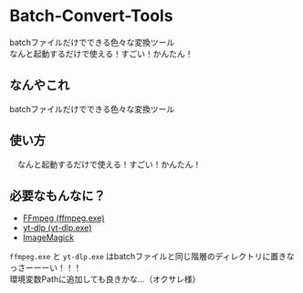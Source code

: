 # Batch-Convert-Tools
 batchファイルだけでできる色々な変換ツール<br>
 なんと起動するだけで使える！すごい！かんたん！

## なんやこれ
 batchファイルだけでできる色々な変換ツール

## 使い方
　なんと起動するだけで使える！すごい！かんたん！

## 必要なもんなに？
 - [FFmpeg (ffmpeg.exe)](https://github.com/BtbN/FFmpeg-Builds/releases)
 - [yt-dlp (yt-dlp.exe)](https://github.com/yt-dlp/yt-dlp/releases)
 - [ImageMagick](https://imagemagick.org/script/download.php)
 
 `ffmpeg.exe` と `yt-dlp.exe` はbatchファイルと同じ階層のディレクトリに置きなっさーーーい！！！<br>
 環境変数Pathに追加しても良きかな…（オクサレ様）
